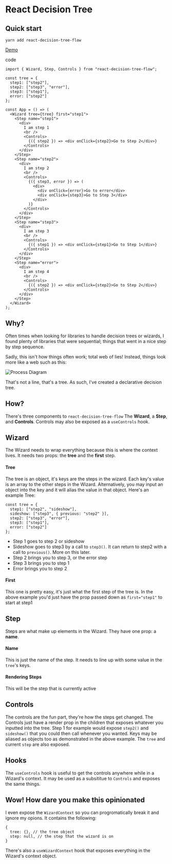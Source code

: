 # React Decision Tree

## Quick start

`yarn add react-decision-tree-flow`

[Demo](https://rjerue.github.io/react-decision-tree-flow)

code

```
import { Wizard, Step, Controls } from "react-decision-tree-flow";

const tree = {
  step1: ["step2"],
  step2: ["step3", "error"],
  step3: ["step1"],
  error: ["step2"]
};

const App = () => (
  <Wizard tree={tree} first="step1">
    <Step name="step1">
      <div>
        I am step 1
        <br />
        <Controls>
          {({ step2 }) => <div onClick={step2}>Go to Step 2</div>}
        </Controls>
      </div>
    </Step>
    <Step name="step2">
      <div>
        I am step 2
        <br />
        <Controls>
          {({ step3, error }) => (
            <div>
              <div onClick={error}>Go to error</div>
              <div onClick={step3}>Go to Step 3</div>
            </div>
          )}
        </Controls>
      </div>
    </Step>
    <Step name="step3">
      <div>
        I am step 3
        <br />
        <Controls>
          {({ step1 }) => <div onClick={step1}>Go to Step 1</div>}
        </Controls>
      </div>
    </Step>
    <Step name="error">
      <div>
        I am step 4
        <br />
        <Controls>
          {({ step2 }) => <div onClick={step2}>Go to Step 2</div>}
        </Controls>
      </div>
    </Step>
  </Wizard>
);

```

## Why?

Often times when looking for libraries to handle decision trees or wizards, I found plenty of libraries that were sequential; things that went in a nice step by step sequence.

Sadly, this isn't how things often work; total web of lies! Instead, things look more like a web such as this:

![Process Diagram](https://i.imgur.com/43ZaQL5.png)

That's not a line, that's a tree. As such, I've created a declarative decision tree.

## How?

There's three components to `react-decision-tree-flow` The **Wizard**, a **Step**, and **Controls**. Controls may also be exposed as a `useControls` hook.

## Wizard

The Wizard needs to wrap everything because this is where the context lives. It needs two props: the **tree** and the **first** step.

#### Tree

The tree is an object, it's keys are the steps in the wizard. Each key's value is an array to the other steps in the Wizard. Alternatively, you may input an object into the key and it will alias the value in that object. Here's an example Tree:

```
const tree = {
  step1: ["step2", "sideshow"],
  sideshow: ["step3", { previous: "step2" }],
  step2: ["step3", "error"],
  step3: ["step1"],
  error: ["step2"]
};
```

- Step 1 goes to step 2 or sideshow
- Sideshow goes to step3 by a call to `step3()`. It can return to step2 with a call to `previous()`. More on this later.
- Step 2 brings you to step 3, or the error step
- Step 3 brings you to step 1
- Error brings you to step 2

#### First

This one is pretty easy, it's just what the first step of the tree is. In the above example you'd just have the prop passed down as `first="step1"` to start at step1

## Step

Steps are what make up elements in the Wizard. They have one prop: a **name**.

#### Name

This is just the name of the step. It needs to line up with some value in the `tree`'s keys.

#### Rendering Steps

This will be the step that is currently active

## Controls

The controls are the fun part, they're how the steps get changed. The Controls just have a render prop in the children that exposes whatever you inputted into the tree. Step 1 for example would expose `step2()` and `sideshow()` that you could then call whenever you wanted. Keys may be aliased as objects too as demonstrated in the above example. The `tree` and current `step` are also exposed.

## Hooks

The `useControls` hook is useful to get the controls anywhere while in a Wizard's context. It may be used as a subsititue to `Controls` and exposes the same things.

## Wow! How dare you make this opinionated

I even expose the `WizardContext` so you can progromatically break it and ignore my opions. It contains the following:

```
{
  tree: {}, // the tree object
  step: null, // the step that the wizard is on
}
```

There's also a `useWizardContext` hook that exposes everything in the Wizard's context object.